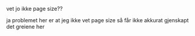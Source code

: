 vet jo ikke page size??


ja problemet her er at jeg ikke vet page size så får ikke akkurat gjenskapt det greiene her
